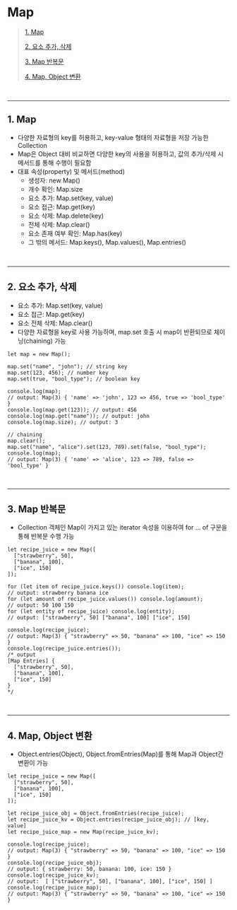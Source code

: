 # Map

> [1. Map](#1-map)
>
> [2. 요소 추가, 삭제](#2-요소-추가-삭제)
>
> [3. Map 반복문](#3-map-반복문)
>
> [4. Map, Object 변환](#4-map-object-변환)

<br><hr>

## 1. Map

- 다양한 자료형의 key를 허용하고, key-value 형태의 자료형을 저장 가능한 Collection
- Map은 Object 대비 비교하면 다양한 key의 사용을 허용하고, 값의 추가/삭제 시 메서드를 통해 수행이 필요함
- 대표 속성(property) 및 메서드(method)
  - 생성자: new Map()
  - 개수 확인: Map.size
  - 요소 추가: Map.set(key, value)
  - 요소 접근: Map.get(key)
  - 요소 삭제: Map.delete(key)
  - 전체 삭제: Map.clear()
  - 요소 존재 여부 확인: Map.has(key)
  - 그 밖의 메서드: Map.keys(), Map.values(), Map.entries()

<br><hr>

## 2. 요소 추가, 삭제

- 요소 추가: Map.set(key, value)
- 요소 접근: Map.get(key)
- 요소 전체 삭제: Map.clear()
- 다양한 자료형을 key로 사용 가능하며, map.set 호출 시 map이 반환되므로 체이닝(chaining) 가능

```
let map = new Map();

map.set("name", "john"); // string key
map.set(123, 456); // number key
map.set(true, "bool_type"); // boolean key

console.log(map);
// output: Map(3) { 'name' => 'john', 123 => 456, true => 'bool_type' }
console.log(map.get(123)); // output: 456
console.log(map.get("name")); // output: john
console.log(map.size); // output: 3

// chaining
map.clear();
map.set("name", "alice").set(123, 789).set(false, "bool_type");
console.log(map);
// output: Map(3) { 'name' => 'alice', 123 => 789, false => 'bool_type' }

```

<br><hr>

## 3. Map 반복문

- Collection 객체인 Map이 가지고 있는 iterator 속성을 이용하여 for ... of 구문을 통해 반복문 수행 가능

```
let recipe_juice = new Map([
  ["strawberry", 50],
  ["banana", 100],
  ["ice", 150]
]);

for (let item of recipe_juice.keys()) console.log(item);
// output: strawberry banana ice
for (let amount of recipe_juice.values()) console.log(amount);
// output: 50 100 150
for (let entity of recipe_juice) console.log(entity);
// output: ["strawberry", 50] ["banana", 100] ["ice", 150]

console.log(recipe_juice);
// output: Map(3) { "strawberry" => 50, "banana" => 100, "ice" => 150 }
console.log(recipe_juice.entries());
/* output
[Map Entries] {
  ["strawberry", 50],
  ["banana", 100],
  ["ice", 150]
}
*/
```

<br><hr>

## 4. Map, Object 변환

- Object.entries(Object), Object.fromEntries(Map)를 통해 Map과 Object간 변환이 가능

```
let recipe_juice = new Map([
  ["strawberry", 50],
  ["banana", 100],
  ["ice", 150]
]);

let recipe_juice_obj = Object.fromEntries(recipe_juice);
let recipe_juice_kv = Object.entries(recipe_juice_obj); // [key, value]
let recipe_juice_map = new Map(recipe_juice_kv);

console.log(recipe_juice);
// output: Map(3) { "strawberry" => 50, "banana" => 100, "ice" => 150 }
console.log(recipe_juice_obj);
// output: { strawberry: 50, banana: 100, ice: 150 }
console.log(recipe_juice_kv);
// output:  [ ["strawberry", 50], ["banana", 100], ["ice", 150] ]
console.log(recipe_juice_map);
// output: Map(3) { "strawberry" => 50, "banana" => 100, "ice" => 150 }
```
